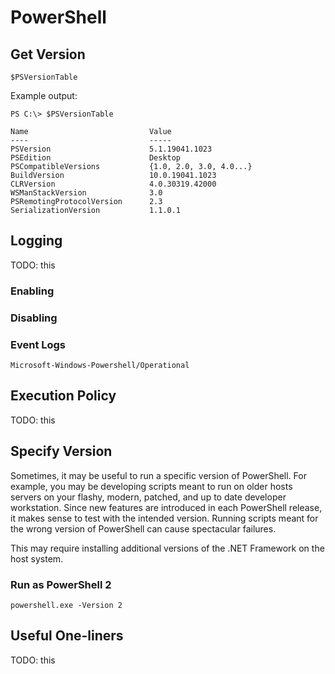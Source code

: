 # PowerShell

## Get Version
```
$PSVersionTable
```

Example output:
```
PS C:\> $PSVersionTable

Name                           Value
----                           -----
PSVersion                      5.1.19041.1023
PSEdition                      Desktop
PSCompatibleVersions           {1.0, 2.0, 3.0, 4.0...}
BuildVersion                   10.0.19041.1023
CLRVersion                     4.0.30319.42000
WSManStackVersion              3.0
PSRemotingProtocolVersion      2.3
SerializationVersion           1.1.0.1
```

## Logging
TODO: this
### Enabling
### Disabling
### Event Logs
`Microsoft-Windows-Powershell/Operational`

## Execution Policy
TODO: this

## Specify Version
Sometimes, it may be useful to run a specific version of PowerShell. For example, you may be 
developing scripts meant to run on older hosts servers on your flashy, modern, patched, and up
to date developer workstation. Since new features are introduced in each PowerShell release,
it makes sense to test with the intended version. Running scripts meant for the wrong version
of PowerShell can cause spectacular failures.

This may require installing additional versions of the .NET Framework on the host system.

### Run as PowerShell 2
```
powershell.exe -Version 2
```

## Useful One-liners
TODO: this
